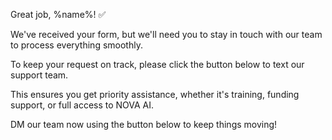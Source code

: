 Great job, %name%! ✅

We've received your form, but we'll need you to stay in touch with our team to process everything smoothly.

To keep your request on track, please click the button below to text our support team.

This ensures you get priority assistance, whether it's training, funding support, or full access to NOVA AI.

DM our team now using the button below to keep things moving!